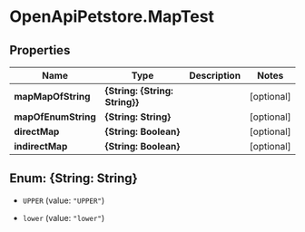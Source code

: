 # OpenApiPetstore.MapTest

## Properties
Name | Type | Description | Notes
------------ | ------------- | ------------- | -------------
**mapMapOfString** | **{String: {String: String}}** |  | [optional] 
**mapOfEnumString** | **{String: String}** |  | [optional] 
**directMap** | **{String: Boolean}** |  | [optional] 
**indirectMap** | **{String: Boolean}** |  | [optional] 


<a name="{String: String}"></a>
## Enum: {String: String}


* `UPPER` (value: `"UPPER"`)

* `lower` (value: `"lower"`)




